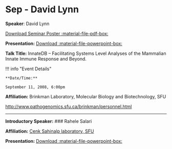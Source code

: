 # Sep - David Lynn

**Speaker**: David Lynn

[Download Seminar Poster :material-file-pdf-box:](https://drive.google.com/file/d/1sIf1BFFD1XdaTsf8WvU_cTOuF5kxFZLL/view?usp=sharing)

**Presentation:** [Download :material-file-powerpoint-box:](https://drive.google.com/file/d/1iD4m1ODL2MJZRWChx_moR3S5Jsb1rUli/view?usp=sharing)

**Talk Title:** InnateDB – Facilitating Systems Level Analyses of the Mammalian Innate Immune Response and Beyond.

!!! info "Event Details"
    
    
    **Date/Time:**
    
    September 11, 2008, 6:00pm

**Affiliation:** Brinkman Laboratory, Molecular Biology and Biotechnology, SFU

<http://www.pathogenomics.sfu.ca/brinkman/personnel.html>

---

**Introductory Speaker:** ### Rahele Salari

**Affiliation:** [Cenk Sahinalp laboratory, SFU](http://www.cs.sfu.ca/~cenk/)

**Presentation:** [Download :material-file-powerpoint-box:](https://drive.google.com/file/d/1X4WvIHpVE4I-fX-D8pBjAajZ05YfAsFB/view?usp=sharing)

